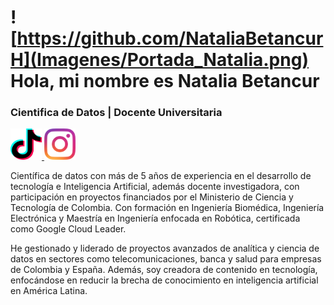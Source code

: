 # ![https://github.com/NataliaBetancurH](Imagenes/Portada_Natalia.png) Hola, mi nombre es Natalia Betancur 
### Cientifica de Datos | Docente Universitaria

<!-- [![Tik Tok](Imagenes/tiktok.png)](
https://www.tiktok.com/@natabetancurh1?_t=8oBpUxhkugP&_r=1) 
[![Instagram](Imagenes/instagram.png)](https://www.instagram.com/natabetancurh1?igsh=M3JzNTM1bnRqajdq&utm_source=qr)
[![Spotify](Imagenes/spotify.png)](https://open.spotify.com/show/5PTmuauXoGEhgue30Uspng?si=jd2zUl8OQhqJKEWqaYG9zg)
[![YouTube](Imagenes/youtube.png)](https://www.youtube.com/@natabetancurh1)
[![Linkedin](Imagenes/linkedin.png)](https://www.linkedin.com/in/nataliabetancurh?utm_source=share&utm_campaign=share_via&utm_content=profile&utm_medium=ios_app)-->
<a href="https://www.tiktok.com/@natabetancurh1?_t=8oBpUxhkugP&_r=1">
    <img src="Imagenes/tiktok.png" alt="Tik Tok" width="50" height="50">
</a>
<a href="https://www.instagram.com/natabetancurh1?igsh=M3JzNTM1bnRqajdq&utm_source=qr">
    <img src="Imagenes/instagram.png" alt="Instagram" width="50" height="50">
</a>


Científica de datos con más de 5 años de experiencia en el desarrollo de tecnología e Inteligencia Artificial, además docente investigadora, con participación en proyectos financiados por el Ministerio de Ciencia y Tecnología de Colombia. Con formación en Ingeniería Biomédica, Ingeniería Electrónica y Maestría en Ingeniería enfocada en Robótica, certificada como Google Cloud Leader.

He gestionado y liderado de proyectos avanzados de analítica y ciencia de datos en sectores como telecomunicaciones, banca y salud para empresas de Colombia y España. Además, soy creadora de contenido en tecnología, enfocándose en reducir la brecha de conocimiento en inteligencia artificial en América Latina. 



